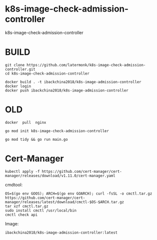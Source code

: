 # k8s-image-check-admission-controller
k8s-image-check-admission-controller

# BUILD
```shell
git clone https://github.com/latermonk/k8s-image-check-admission-controller.git
cd k8s-image-check-admission-controller
```

```shell
docker build . -t ibackchina2018/k8s-image-admission-controller
docker login
docker push ibackchina2018/k8s-image-admission-controller
```










# OLD
```shell
docker  pull  nginx
```


```shell
go mod init k8s-image-check-admission-controller

go mod tidy && go run main.go
```



# Cert-Manager
```shell
kubectl apply -f https://github.com/cert-manager/cert-manager/releases/download/v1.11.0/cert-manager.yaml

```

cmdtool:
```shell
OS=$(go env GOOS); ARCH=$(go env GOARCH); curl -fsSL -o cmctl.tar.gz https://github.com/cert-manager/cert-manager/releases/latest/download/cmctl-$OS-$ARCH.tar.gz
tar xzf cmctl.tar.gz
sudo install cmctl /usr/local/bin
cmctl check api
```


Image:
```shell
ibackchina2018/k8s-image-admission-controller:latest
```

